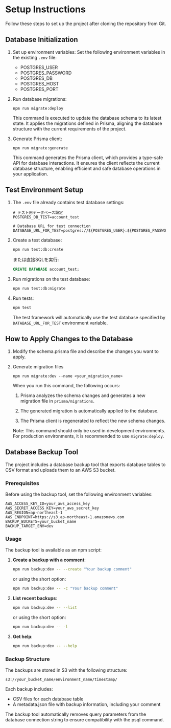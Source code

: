 # Setup Instructions

Follow these steps to set up the project after cloning the repository from Git.

## Database Initialization

1. Set up environment variables:
   Set the following environment variables in the existing `.env` file:

   - POSTGRES_USER
   - POSTGRES_PASSWORD
   - POSTGRES_DB
   - POSTGRES_HOST
   - POSTGRES_PORT

2. Run database migrations:

   ```
   npm run migrate:deploy
   ```

   This command is executed to update the database schema to its latest state. It applies the migrations defined in Prisma, aligning the database structure with the current requirements of the project.

3. Generate Prisma client:

   ```
   npm run migrate:generate
   ```

   This command generates the Prisma client, which provides a type-safe API for database interactions. It ensures the client reflects the current database structure, enabling efficient and safe database operations in your application.

## Test Environment Setup

1. The `.env` file already contains test database settings:

   ```
   # テスト用データベース設定
   POSTGRES_DB_TEST=account_test

   # Database URL for test connection
   DATABASE_URL_FOR_TEST=postgres://${POSTGRES_USER}:${POSTGRES_PASSWORD}@${POSTGRES_HOST}:${POSTGRES_PORT}/${POSTGRES_DB_TEST}
   ```

2. Create a test database:

   ```bash
   npm run test:db:create
   ```

   または直接SQLを実行:

   ```sql
   CREATE DATABASE account_test;
   ```

3. Run migrations on the test database:

   ```bash
   npm run test:db:migrate
   ```

4. Run tests:

   ```bash
   npm test
   ```

   The test framework will automatically use the test database specified by `DATABASE_URL_FOR_TEST` environment variable.

## How to Apply Changes to the Database

1. Modify the schema.prisma file and describe the changes you want to apply.

2. Generate migration files

   ```
   npm run migrate:dev --name <your_migration_name>
   ```

   When you run this command, the following occurs:

   1. Prisma analyzes the schema changes and generates a new migration file in `prisma/migrations`.

   2. The generated migration is automatically applied to the database.

   3. The Prisma client is regenerated to reflect the new schema changes.

   Note: This command should only be used in development environments. For production environments, it is recommended to use `migrate:deploy`.

## Database Backup Tool

The project includes a database backup tool that exports database tables to CSV format and uploads them to an AWS S3 bucket.

### Prerequisites

Before using the backup tool, set the following environment variables:

```
AWS_ACCESS_KEY_ID=your_aws_access_key
AWS_SECRET_ACCESS_KEY=your_aws_secret_key
AWS_REGION=ap-northeast-1
AWS_ENDPOINT=https://s3.ap-northeast-1.amazonaws.com
BACKUP_BUCKETS=your_bucket_name
BACKUP_TARGET_ENV=dev
```

### Usage

The backup tool is available as an npm script:

1. **Create a backup with a comment**:

   ```bash
   npm run backup:dev -- --create "Your backup comment"
   ```

   or using the short option:

   ```bash
   npm run backup:dev -- -c "Your backup comment"
   ```

2. **List recent backups**:

   ```bash
   npm run backup:dev -- --list
   ```

   or using the short option:

   ```bash
   npm run backup:dev -- -l
   ```

3. **Get help**:

   ```bash
   npm run backup:dev -- --help
   ```

### Backup Structure

The backups are stored in S3 with the following structure:

```
s3://your_bucket_name/environment_name/timestamp/
```

Each backup includes:

- CSV files for each database table
- A metadata.json file with backup information, including your comment

The backup tool automatically removes query parameters from the database connection string to ensure compatibility with the psql command.
